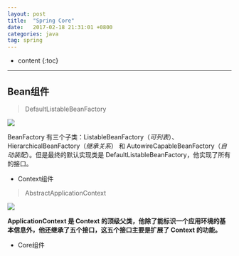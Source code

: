 ```yaml
---
layout: post
title:  "Spring Core"
date:   2017-02-18 21:31:01 +0800
categories: java
tag: spring
---
```


* content
{:toc}

---

## Bean组件

> DefaultListableBeanFactory

![](http://p1.bqimg.com/567571/841b41ef831f0917.png)

BeanFactory 有三个子类：ListableBeanFactory（*可列表*）、HierarchicalBeanFactory（*继承关系*） 和 AutowireCapableBeanFactory（*自动装配*）。但是最终的默认实现类是 DefaultListableBeanFactory，他实现了所有的接口。

* Context组件

> AbstractApplicationContext

![](http://i1.piimg.com/567571/4d0ea1280588eec6.png)

**ApplicationContext 是 Context 的顶级父类，他除了能标识一个应用环境的基本信息外，他还继承了五个接口，这五个接口主要是扩展了 Context 的功能。**

* Core组件